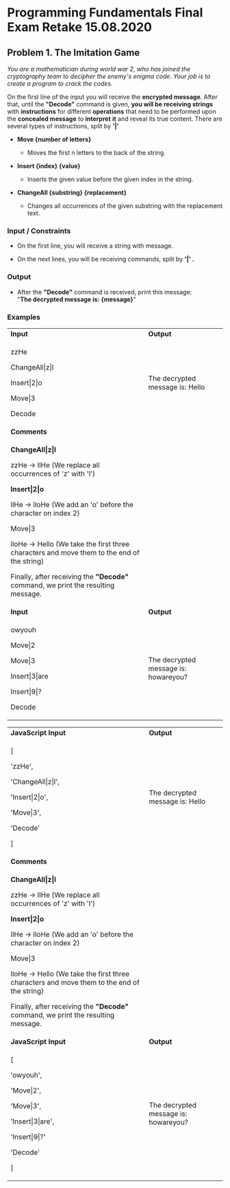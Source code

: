 <h1 id="programming-fundamentals-final-exam-retake-15.08.2020">Programming Fundamentals Final Exam Retake 15.08.2020</h1>
<h2 class="list-paragraph" id="problem-1.-the-imitation-game">Problem 1. The Imitation Game</h2>
<p><em>You are a mathematician during world war 2, who has joined the cryptography team to decipher the enemy's enigma code. Your job is to create a program to crack the codes.</em></p>
<p>On the first line of the input you will receive the <strong>encrypted message</strong>. After that, until the <strong>"Decode"</strong> command is given, <strong>you will be receiving strings</strong> with <strong>instructions</strong> for different <strong>operations</strong> that need to be performed upon the <strong>concealed message</strong> to <strong>interpret</strong> <strong>it</strong> and reveal its true content. There are several types of instructions, split by <strong>'|'</strong></p>
<ul>
<li><p><strong>Move {number of letters}</strong></p>
<ul>
<li><p>Moves the first n letters to the back of the string.</p></li>
</ul></li>
<li><p><strong>Insert {index} {value}</strong></p>
<ul>
<li><p>Inserts the given value before the given index in the string.</p></li>
</ul></li>
<li><p><strong>ChangeAll {substring} {replacement}</strong></p>
<ul>
<li><p>Changes all occurrences of the given substring with the replacement text.</p></li>
</ul></li>
</ul>
<h3 id="input-constraints">Input / Constraints</h3>
<ul>
<li><p>On the first line, you will receive a string with message.</p></li>
<li><p>On the next lines, you will be receiving commands, split by <strong>'|' .</strong></p></li>
</ul>
<h3 id="output">Output</h3>
<ul>
<li><p>After the <strong>"Decode"</strong> command is received, print this message:<br />
"<strong>The decrypted message is: {message}</strong>"</p></li>
</ul>
<h3 id="examples">Examples</h3>
<table>
<tbody>
<tr class="odd">
<td><strong>Input</strong></td>
<td><strong>Output</strong></td>
</tr>
<tr class="even">
<td><p>zzHe</p>
<p>ChangeAll|z|l</p>
<p>Insert|2|o</p>
<p>Move|3</p>
<p>Decode</p></td>
<td>The decrypted message is: Hello</td>
</tr>
<tr class="odd">
<td><strong>Comments</strong></td>
<td></td>
</tr>
<tr class="even">
<td><p><strong>ChangeAll|z|l</strong></p>
<p>zzHe → llHe (We replace all occurrences of 'z' with 'l')</p>
<p><strong>Insert|2|o</strong></p>
<p>llHe → lloHe (We add an 'o' before the character on index 2)</p>
<p>Move|3</p>
<p>lloHe → Hello (We take the first three characters and move them to the end of the string)</p>
<p>Finally, after receiving the <strong>"Decode"</strong> command, we print the resulting message.</p></td>
<td></td>
</tr>
<tr class="odd">
<td><strong>Input</strong></td>
<td><strong>Output</strong></td>
</tr>
<tr class="even">
<td><p>owyouh</p>
<p>Move|2</p>
<p>Move|3</p>
<p>Insert|3|are</p>
<p>Insert|9|?</p>
<p>Decode</p></td>
<td>The decrypted message is: howareyou?</td>
</tr>
</tbody>
</table>
<table>
<tbody>
<tr class="odd">
<td><strong>JavaScript Input</strong></td>
<td><strong>Output</strong></td>
</tr>
<tr class="even">
<td><p>[</p>
<p>'zzHe',</p>
<p>'ChangeAll|z|l',</p>
<p>'Insert|2|o',</p>
<p>'Move|3',</p>
<p>'Decode'</p>
<p>]</p></td>
<td>The decrypted message is: Hello</td>
</tr>
<tr class="odd">
<td><strong>Comments</strong></td>
<td></td>
</tr>
<tr class="even">
<td><p><strong>ChangeAll|z|l</strong></p>
<p>zzHe → llHe (We replace all occurrences of 'z' with 'l')</p>
<p><strong>Insert|2|o</strong></p>
<p>llHe → lloHe (We add an 'o' before the character on index 2)</p>
<p>Move|3</p>
<p>lloHe → Hello (We take the first three characters and move them to the end of the string)</p>
<p>Finally, after receiving the <strong>"Decode"</strong> command, we print the resulting message.</p></td>
<td></td>
</tr>
<tr class="odd">
<td><strong>JavaScript Input</strong></td>
<td><strong>Output</strong></td>
</tr>
<tr class="even">
<td><p>[</p>
<p>'owyouh',</p>
<p>'Move|2',</p>
<p>'Move|3',</p>
<p>'Insert|3|are',</p>
<p>'Insert|9|?'</p>
<p>'Decode'</p>
<p>]</p></td>
<td>The decrypted message is: howareyou?</td>
</tr>
</tbody>
</table>
